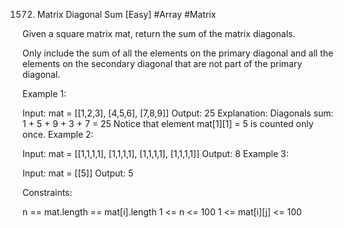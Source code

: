 1572. Matrix Diagonal Sum [Easy]
      #Array #Matrix

Given a square matrix mat, return the sum of the matrix diagonals.

Only include the sum of all the elements on the primary diagonal and all the elements on the secondary diagonal that are not part of the primary diagonal.

Example 1:

Input: mat = [[1,2,3],
              [4,5,6],
              [7,8,9]]
Output: 25
Explanation: Diagonals sum: 1 + 5 + 9 + 3 + 7 = 25
Notice that element mat[1][1] = 5 is counted only once.
Example 2:

Input: mat = [[1,1,1,1],
              [1,1,1,1],
              [1,1,1,1],
              [1,1,1,1]]
Output: 8
Example 3:

Input: mat = [[5]]
Output: 5

Constraints:

n == mat.length == mat[i].length
1 <= n <= 100
1 <= mat[i][j] <= 100
